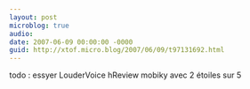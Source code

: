 ```yaml
---
layout: post
microblog: true
audio: 
date: 2007-06-09 00:00:00 -0000
guid: http://xtof.micro.blog/2007/06/09/t97131692.html
---
```

todo : essyer LouderVoice hReview mobiky avec 2 étoiles sur 5
